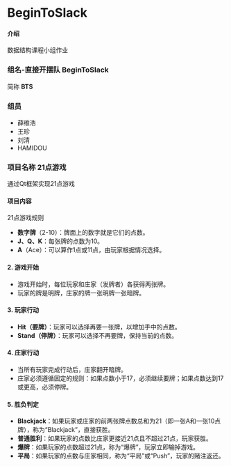 # BeginToSlack

#### 介绍
数据结构课程小组作业

### 组名-直接开摆队 BeginToSlack
简称 **BTS** 


### 组员
- 薛维浩
- 王珍
- 刘清
- HAMIDOU

### 项目名称 21点游戏
通过Qt框架实现21点游戏

#### 项目内容
21点游戏规则

- **数字牌**（2-10）：牌面上的数字就是它们的点数。
- **J、Q、K**：每张牌的点数为10。
- **A**（Ace）：可以算作1点或11点，由玩家根据情况选择。

#### 2. **游戏开始**

- 游戏开始时，每位玩家和庄家（发牌者）各获得两张牌。
- 玩家的牌是明牌，庄家的牌一张明牌一张暗牌。

#### 3. **玩家行动**

- **Hit（要牌）**：玩家可以选择再要一张牌，以增加手中的点数。
- **Stand（停牌）**：玩家可以选择不再要牌，保持当前的点数。

#### 4. **庄家行动**

- 当所有玩家完成行动后，庄家翻开暗牌。
- 庄家必须遵循固定的规则：如果点数小于17，必须继续要牌；如果点数达到17或更高，必须停牌。

#### 5. **胜负判定**

- **Blackjack**：如果玩家或庄家的前两张牌点数总和为21（即一张A和一张10点牌），称为“Blackjack”，直接获胜。
- **普通胜利**：如果玩家的点数比庄家更接近21点且不超过21点，玩家获胜。
- **爆牌**：如果玩家的点数超过21点，称为“爆牌”，玩家立即输掉游戏。
- **平局**：如果玩家的点数与庄家相同，称为“平局”或“Push”，玩家的赌注返还。

